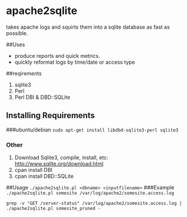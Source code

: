 apache2sqlite
=============
takes apache logs and squirts them into a sqlite database 
as fast as possible. 

##Uses
* produce reports and quick metrics.
* quickly reformat logs by time/date or access type  
  
##reqirements
1. sqlite3
2. Perl
3. Perl DBI & DBD::SQLite

## Installing Requirements
###ubuntu/debian
`sudo apt-get install libdbd-sqlite3-perl sqlite3`
### Other
1. Download Sqlite3, compile, install, etc: http://www.sqlite.org/download.html
2. cpan install DBI
3. cpan install DBD::SQLite

##Usage
`./apache2sqlite.pl <dbname> <inputfilename>`
###Example
`./apache2sqlite.pl somesite /var/log/apache2/somesite.access.log`

`grep -v "GET /server-status" /var/log/apache2/somesite.access.log | ./apache2sqlite.pl somesite_pruned -`